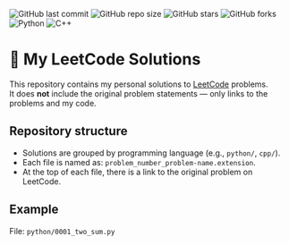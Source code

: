 ![GitHub last commit](https://img.shields.io/github/last-commit/Vitgracer/leetcode-marathon?color=blue)
![GitHub repo size](https://img.shields.io/github/repo-size/Vitgracer/leetcode-marathon?color=green)
![GitHub stars](https://img.shields.io/github/stars/Vitgracer/leetcode-marathon?style=social)
![GitHub forks](https://img.shields.io/github/forks/Vitgracer/leetcode-marathon?style=social)
![Python](https://img.shields.io/badge/Python-3776AB.svg?logo=python&logoColor=white)
![C++](https://img.shields.io/badge/C++-00599C.svg?logo=cplusplus&logoColor=white)

# 🚀 My LeetCode Solutions

This repository contains my personal solutions to [LeetCode](https://leetcode.com/) problems.  
It does **not** include the original problem statements — only links to the problems and my code.

## Repository structure
- Solutions are grouped by programming language (e.g., `python/`, `cpp/`).
- Each file is named as: `problem_number_problem-name.extension`.
- At the top of each file, there is a link to the original problem on LeetCode.


## Example
File: `python/0001_two_sum.py`
